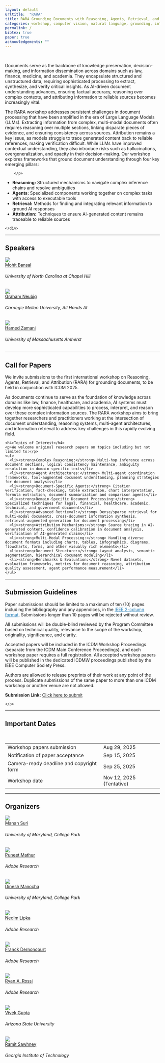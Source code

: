 ```yaml
---
layout: default
urltitle:  "RARA"
title: RARA Grounding Documents with Reasoning, Agents, Retrieval, and Attribution
categories: workshop, computer vision, natural language, grounding, interaction, machine learning, vigil, naacl, 2021
permalink: /
bibtex: true
paper: true
acknowledgements: ""
---
```


<!-- <br /> -->
<!-- <div class="row" id="title">
  <div class="col-xs-12">
    <center><h1>Natural Language Reasoning and Structured Explanations Workshop</h1></center>
    <center><h2>July 13-14, 2023 @ ACL 2023. Toronto, Canada.</h2></center>
 
    
    
  </div>
</div> -->

<br />

<div class="row">
    <div class="col-xs-12">
        <p>
          Documents serve as the backbone of knowledge preservation, decision-making, and information dissemination across domains such as law, finance, medicine, and academia. They encapsulate structured and unstructured data, requiring sophisticated processing to extract, synthesize, and verify critical insights. As AI-driven document understanding advances, ensuring factual accuracy, reasoning over complex contexts, and attributing information to reliable sources becomes increasingly vital.

The RARA workshop addresses persistent challenges in document processing that have been amplified in the era of Large Language Models (LLMs). Extracting information from complex, multi-modal documents often requires reasoning over multiple sections, linking disparate pieces of evidence, and ensuring consistency across sources. Attribution remains a key issue, as models struggle to trace generated content back to reliable references, making verification difficult. While LLMs have improved contextual understanding, they also introduce risks such as hallucinations, overgeneralization, and opacity in their decision-making.
Our workshop explores frameworks that ground document understanding through four key emerging pillars:

        </p>

  <ul>
  <li>
    <strong><span class="r1">Reasoning:</span></strong> Structured mechanisms to navigate complex inference chains and resolve ambiguities
  </li>
  <li>
    <strong><span class="a1">Agents:</span></strong> Specialized components working together on complex tasks with access to executable tools
  </li>
  <li>
    <strong><span class="r2">Retrieval:</span></strong> Methods for finding and integrating relevant information to ground AI responses
  </li>
  <li>
    <strong><span class="a2">Attribution:</span></strong> Techniques to ensure AI-generated content remains traceable to reliable sources
  </li>
</ul>

    </div>
</div>


<hr />

<!-- Speakers -->
<div class="row" id="speakers">
  <div class="col-xs-12">
    <h2>Speakers</h2>
  </div>
</div>

<div class="row">
  <div class="col-xs-6 col-lg-3">
    <a href="https://www.cs.unc.edu/~mbansal/">
      <img class="people-pic" src="https://www.cs.unc.edu/~mbansal/images/mohitbansal2025.png">
    </a>
    <div class="people-name">
      <a href="https://www.cs.unc.edu/~mbansal/">Mohit Bansal</a>
      <h6>University of North Carolina at Chapel Hill</h6>
    </div>
  </div>

  <div class="col-xs-6 col-lg-3">
    <a href="https://www.phontron.com/">
      <img class="people-pic" src="https://www.cs.cmu.edu/~neulab/assets/images/members/gneubig.jpg">
    </a>
    <div class="people-name">
      <a href="https://www.phontron.com/">Graham Neubig</a>
      <h6>Carnegie Mellon University, All Hands AI</h6>
    </div>
  </div>

  <div class="col-xs-6 col-lg-3">
    <a href="https://groups.cs.umass.edu/zamani/">
      <img class="people-pic" src="https://encrypted-tbn0.gstatic.com/images?q=tbn:ANd9GcTQBDwJezLv5CRKhVKnbdr3f0M2mSYo5pQE7P9UwP7QKMhWAS5b">
    </a>
    <div class="people-name">
      <a href="https://groups.cs.umass.edu/zamani/">Hamed Zamani</a>
      <h6>University of Massachusetts Amherst</h6>
    </div>
  </div>
</div>




<hr />


<div class="row" id="cfp">
  <div class="col-xs-12">
    <h2>Call for Papers</h2>
  </div>
</div>

<div class="row">
  <div class="col-xs-12">
    <p>
      We invite submissions to the first international workshop on Reasoning, Agents, Retrieval, and Attribution (RARA) for grounding documents, to be held in conjunction with ICDM 2025.
    </p>
    <p>
      As documents continue to serve as the foundation of knowledge across domains like law, finance, healthcare, and academia, AI systems must develop more sophisticated capabilities to process, interpret, and reason over these complex information sources. The RARA workshop aims to bring together researchers and practitioners working at the intersection of document understanding, reasoning systems, multi-agent architectures, and information retrieval to address key challenges in this rapidly evolving field.
    </p>

    <h4>Topics of Interest</h4>
    <p>We welcome original research papers on topics including but not limited to:</p>
    <ul>
      <li><strong>Complex Reasoning:</strong> Multi-hop inference across document sections, logical consistency maintenance, ambiguity resolution in domain-specific texts</li>
      <li><strong>Agent Architectures:</strong> Multi-agent coordination frameworks, tool-augmented document understanding, planning strategies for document analysis</li>
      <li><strong>Document-Specific Agents:</strong> Citation verification, fact-checking, table extraction, chart interpretation, formula extraction, document summarization and comparison agents</li>
      <li><strong>Domain-Specific Document Processing:</strong> Specialized techniques for legal, financial, healthcare, academic, technical, and government documents</li>
      <li><strong>Advanced Retrieval:</strong> Dense/sparse retrieval for multi-modal documents, cross-document information synthesis, retrieval-augmented generation for document processing</li>
      <li><strong>Attribution Mechanisms:</strong> Source tracing in AI-generated content, confidence calibration in document analysis, verification of AI-generated claims</li>
      <li><strong>Multi-Modal Processing:</strong> Handling diverse document formats including charts, tables, infographics, diagrams, flowcharts, forms, and other visually rich elements</li>
      <li><strong>Document Structure:</strong> Layout analysis, semantic segmentation, hierarchical document modeling</li>
      <li><strong>Benchmarks & Evaluation:</strong> Novel datasets, evaluation frameworks, metrics for document reasoning, attribution quality assessment, agent performance measurement</li>
    </ul>
  </div>
</div>




<hr />


<!-- Submission -->
<div class="row" id="guidelines">
  <div class="col-xs-12">
    <h2>Submission Guidelines</h2>
  </div>
</div>
<div class="row">
  <div class="col-xs-12">
    <p>
      Paper submissions should be limited to a maximum of ten (10) pages including the bibliography and any appendices, in the <a href="https://www.ieee.org/conferences/publishing/templates.html" style="color:#2980b9;font-weight:400;">IEEE 2-column format</a>. Submissions longer than 10 pages will be rejected without review.
    </p>
    <p>
      All submissions will be double-blind reviewed by the Program Committee based on technical quality, relevance to the scope of the workshop, originality, significance, and clarity.
    </p>
    <p>
      Accepted papers will be included in the ICDM Workshop Proceedings (separate from the ICDM Main Conference Proceedings), and each workshop paper requires a full registration. All accepted workshop papers will be published in the dedicated ICDMW proceedings published by the IEEE Computer Society Press.
    </p>
    <p>
      Authors are allowed to release preprints of their work at any point of the process. Duplicate submissions of the same paper to more than one ICDM workshop or another venue are not allowed.
    </p>
    <p>
      <b>Submission Link:</b> <a href="https://wi-lab.com/cyberchair/2025/icdm25/scripts/submit.php?subarea=S18&undisplay_detail=1&wh=/cyberchair/2025/icdm25/scripts/ws_submit.php" target="_blank">Click here to submit</a>

    </p>
  </div>
</div>


<hr />
<div class="col-xs-12"  id="dates">
    <h2>Important Dates</h2>  
</div>
<br>
<div class="row">
  <div class="col-xs-12">
    <table class="table table-striped">
      <tbody>
        <tr>
          <td>Workshop papers submission</td>
          <td>Aug 29, 2025</td>
        </tr>
        <tr>
          <td>Notification of paper acceptance</td>
          <td>Sep 15, 2025</td>
        </tr>
        <tr>
          <td>Camera-ready deadline and copyright form</td>
          <td>Sep 25, 2025</td>
        </tr>
        <tr>
          <td>Workshop date</td>
          <td>Nov 12, 2025 (Tentative)</td>
        </tr>
      </tbody>
    </table>
  </div>
</div>
<hr />

<!-- Organizers -->
<div class="row" id="organizers">
  <div class="col-xs-12">
    <h2>Organizers</h2>
  </div>
</div>

<div class="row">
  <div class="col-xs-6 col-lg-3">
    <a href="https://manansuri.com/">
      <img class="people-pic" src="{{ "/static/img/people/manan-suri.png" prepend:site.baseurl }}">
    </a>
    <div class="people-name">
      <a href="https://manansuri.com/">Manan Suri</a>
      <h6>University of Maryland, College Park</h6>
    </div>
  </div>
  <div class="col-xs-6 col-lg-3">
    <a href="https://themadaiguy.github.io/">
      <img class="people-pic" src="https://themadaiguy.github.io/images/me.jpeg">
    </a>
    <div class="people-name">
      <a href="https://themadaiguy.github.io/">Puneet Mathur</a>
      <h6>Adobe Research</h6>
    </div>
  </div>
  <div class="col-xs-6 col-lg-3">
    <a href="https://www.cs.umd.edu/people/dmanocha">
      <img class="people-pic" src="https://www.cs.umd.edu/sites/default/files/styles/medium/public/images/userpictures/dm2018-face.jpg?itok=wwxP9awz&c=5e78df7bb2c9fdf76c715ab0fc275068">
    </a>
    <div class="people-name">
      <a href="https://www.cs.umd.edu/people/dmanocha">Dinesh Manocha</a>
      <h6>University of Maryland, College Park</h6>
    </div>
  </div>
  <div class="col-xs-6 col-lg-3">
    <a href="https://research.adobe.com/person/nedim-lipka/">
      <img class="people-pic" src="{{ "/static/img/people/nedim-lipka.png" prepend:site.baseurl }}">
    </a>
    <div class="people-name">
      <a href="https://research.adobe.com/person/nedim-lipka/">Nedim Lipka</a>
      <h6>Adobe Research</h6>
    </div>
  </div>
  <div class="col-xs-6 col-lg-3">
    <a href="https://research.adobe.com/person/franck-dernoncourt/">
      <img class="people-pic" src="https://encrypted-tbn1.gstatic.com/images?q=tbn:ANd9GcQ346TTyuU5GRmYexf-JmalGk0xLMdU2IWdnv6n65JyeH2PW-0w">
    </a>
    <div class="people-name">
      <a href="https://research.adobe.com/person/franck-dernoncourt/">Franck Dernoncourt</a>
      <h6>Adobe Research</h6>
    </div>
  </div>
  <div class="col-xs-6 col-lg-3">
    <a href="http://ryanrossi.com/">
      <img class="people-pic" src="{{ "/static/img/people/ryan-rossi.jpg" prepend:site.baseurl }}">
    </a>
    <div class="people-name">
      <a href="http://ryanrossi.com/img/ryan-rossi.jpg">Ryan A. Rossi</a>
      <h6>Adobe Research</h6>
    </div>
  </div>
  <div class="col-xs-6 col-lg-3">
    <a href="https://search.asu.edu/profile/5176374">
      <img class="people-pic" src="https://webapp4.asu.edu/photo-ws/directory_photo/vgupt140?size=medium&break=1744598457&blankImage2=1">
    </a>
    <div class="people-name">
      <a href="https://search.asu.edu/profile/5176374">Vivek Gupta</a>
      <h6>Arizona State University</h6>
    </div>
  </div>
  <div class="col-xs-6 col-lg-3">
    <a href="https://www.linkedin.com/in/ramit-sawhney/">
      <img class="people-pic" src="https://media.licdn.com/dms/image/v2/D5603AQFoDmBl8Ze9jA/profile-displayphoto-shrink_800_800/profile-displayphoto-shrink_800_800/0/1723698169758?e=1750291200&v=beta&t=e_jQYSa6DIgFmScM2YvFDDzkmgcf9QZjNZGS4hatNRc">
    </a>
    <div class="people-name">
      <a href="https://www.linkedin.com/in/ramit-sawhney/">Ramit Sawhney</a>
      <h6>Georgia Institute of Technology</h6>
    </div>
  </div>
</div>
